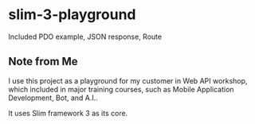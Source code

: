 # slim-3-playground
Included PDO example, JSON response, Route


## Note from Me

I use this project as a playground for my customer in Web API workshop, which included in major training courses, such as Mobile Application Development, Bot, and A.I.. 

It uses Slim framework 3 as its core. 